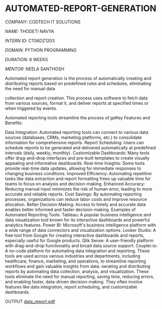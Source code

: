 # AUTOMATED-REPORT-GENERATION

*COMPANY*: CODTECH IT SOLUTIONS 

*NAME*: THODETI NAVYA

*INTERN ID*: CT06DZ1203

*DOMAIN*: PYTHON PROGRAMMING

*DURATION*: 6 WEEKS

*MENTOR*: NEELA SANTHOSH 

Automated report generation is the process of automatically creating and distributing reports based on predefined rules and schedules, eliminating the need for manual data

collection and report creation. This process uses software to fetch data from various sources, format it, and deliver reports at specified times or when triggered by events. 

Automated reporting tools streamline the process of geKey Features and Benefits:

Data Integration:
Automated reporting tools can connect to various data sources (databases, CRMs, marketing platforms, etc.) to consolidate information for comprehensive reports. 
Report Scheduling:
Users can schedule reports to be generated and delivered automatically at predefined intervals (daily, weekly, monthly). 
Customizable Dashboards:
Many tools offer drag-and-drop interfaces and pre-built templates to create visually appealing and informative dashboards. 
Real-time Insights:
Some tools provide real-time data updates, allowing for immediate responses to changing business conditions. 
Improved Efficiency:
Automating repetitive tasks like data extraction and report formatting frees up valuable time for teams to focus on analysis and decision-making. 
Enhanced Accuracy:
Reducing manual input minimizes the risk of human error, leading to more accurate and reliable reports. 
Cost Savings:
By automating reporting processes, organizations can reduce labor costs and improve resource allocation. 
Better Decision Making:
Access to timely and accurate data enables better informed and faster decision-making. 
Examples of Automated Reporting Tools:
Tableau:
A popular business intelligence and data visualization tool known for its interactive dashboards and powerful analytics features.
Power BI:
Microsoft's business intelligence platform with a wide range of data connectors and visualization options.
Looker Studio:
A free tool from Google for creating interactive dashboards and reports, especially useful for Google products.
Qlik Sense:
A user-friendly platform with drag-and-drop functionality and broad data source support.
Coupler.io:
A no-code platform for automating data integration and reporting. 
These tools are used across various industries and departments, including healthcare, finance, marketing, and operations, to streamline reporting workflows and gain valuable insights from data. nerating and distributing reports by automating data collection, analysis, and visualization. These tools eliminate the 
need for manual reporting, saving time, reducing errors, and enabling faster, data-driven decision-making. They often involve features like data integration, report 
scheduling, 
and customizable dashboards. 

OUTPUT
[data_report.pdf](https://github.com/user-attachments/files/21861044/data_report.pdf)
